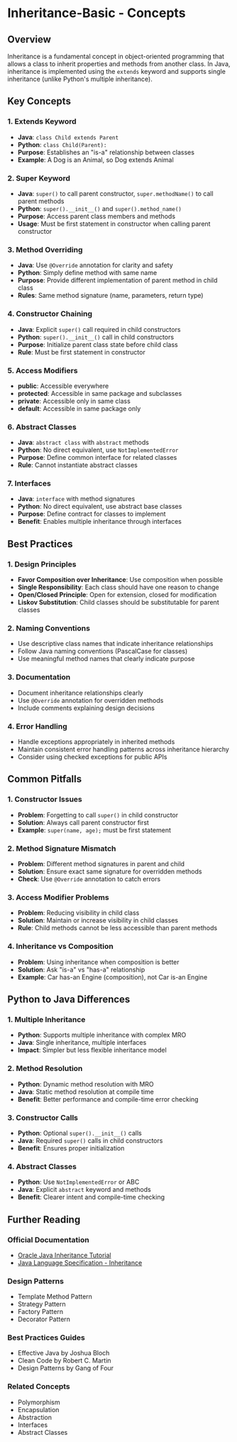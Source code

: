 # Inheritance-Basic - Concepts

## Overview

Inheritance is a fundamental concept in object-oriented programming that allows a class to inherit properties and methods from another class. In Java, inheritance is implemented using the `extends` keyword and supports single inheritance (unlike Python's multiple inheritance).

## Key Concepts

### 1. Extends Keyword
- **Java**: `class Child extends Parent`
- **Python**: `class Child(Parent):`
- **Purpose**: Establishes an "is-a" relationship between classes
- **Example**: A Dog is an Animal, so Dog extends Animal

### 2. Super Keyword
- **Java**: `super()` to call parent constructor, `super.methodName()` to call parent methods
- **Python**: `super().__init__()` and `super().method_name()`
- **Purpose**: Access parent class members and methods
- **Usage**: Must be first statement in constructor when calling parent constructor

### 3. Method Overriding
- **Java**: Use `@Override` annotation for clarity and safety
- **Python**: Simply define method with same name
- **Purpose**: Provide different implementation of parent method in child class
- **Rules**: Same method signature (name, parameters, return type)

### 4. Constructor Chaining
- **Java**: Explicit `super()` call required in child constructors
- **Python**: `super().__init__()` call in child constructors
- **Purpose**: Initialize parent class state before child class
- **Rule**: Must be first statement in constructor

### 5. Access Modifiers
- **public**: Accessible everywhere
- **protected**: Accessible in same package and subclasses
- **private**: Accessible only in same class
- **default**: Accessible in same package only

### 6. Abstract Classes
- **Java**: `abstract class` with `abstract` methods
- **Python**: No direct equivalent, use `NotImplementedError`
- **Purpose**: Define common interface for related classes
- **Rule**: Cannot instantiate abstract classes

### 7. Interfaces
- **Java**: `interface` with method signatures
- **Python**: No direct equivalent, use abstract base classes
- **Purpose**: Define contract for classes to implement
- **Benefit**: Enables multiple inheritance through interfaces

## Best Practices

### 1. Design Principles
- **Favor Composition over Inheritance**: Use composition when possible
- **Single Responsibility**: Each class should have one reason to change
- **Open/Closed Principle**: Open for extension, closed for modification
- **Liskov Substitution**: Child classes should be substitutable for parent classes

### 2. Naming Conventions
- Use descriptive class names that indicate inheritance relationships
- Follow Java naming conventions (PascalCase for classes)
- Use meaningful method names that clearly indicate purpose

### 3. Documentation
- Document inheritance relationships clearly
- Use `@Override` annotation for overridden methods
- Include comments explaining design decisions

### 4. Error Handling
- Handle exceptions appropriately in inherited methods
- Maintain consistent error handling patterns across inheritance hierarchy
- Consider using checked exceptions for public APIs

## Common Pitfalls

### 1. Constructor Issues
- **Problem**: Forgetting to call `super()` in child constructor
- **Solution**: Always call parent constructor first
- **Example**: `super(name, age);` must be first statement

### 2. Method Signature Mismatch
- **Problem**: Different method signatures in parent and child
- **Solution**: Ensure exact same signature for overridden methods
- **Check**: Use `@Override` annotation to catch errors

### 3. Access Modifier Problems
- **Problem**: Reducing visibility in child class
- **Solution**: Maintain or increase visibility in child classes
- **Rule**: Child methods cannot be less accessible than parent methods

### 4. Inheritance vs Composition
- **Problem**: Using inheritance when composition is better
- **Solution**: Ask "is-a" vs "has-a" relationship
- **Example**: Car has-an Engine (composition), not Car is-an Engine

## Python to Java Differences

### 1. Multiple Inheritance
- **Python**: Supports multiple inheritance with complex MRO
- **Java**: Single inheritance, multiple interfaces
- **Impact**: Simpler but less flexible inheritance model

### 2. Method Resolution
- **Python**: Dynamic method resolution with MRO
- **Java**: Static method resolution at compile time
- **Benefit**: Better performance and compile-time error checking

### 3. Constructor Calls
- **Python**: Optional `super().__init__()` calls
- **Java**: Required `super()` calls in child constructors
- **Benefit**: Ensures proper initialization

### 4. Abstract Classes
- **Python**: Use `NotImplementedError` or ABC
- **Java**: Explicit `abstract` keyword and methods
- **Benefit**: Clearer intent and compile-time checking

## Further Reading

### Official Documentation
- [Oracle Java Inheritance Tutorial](https://docs.oracle.com/javase/tutorial/java/IandI/subclasses.html)
- [Java Language Specification - Inheritance](https://docs.oracle.com/javase/specs/jls/se8/html/jls-8.html#jls-8.1.4)

### Design Patterns
- Template Method Pattern
- Strategy Pattern
- Factory Pattern
- Decorator Pattern

### Best Practices Guides
- Effective Java by Joshua Bloch
- Clean Code by Robert C. Martin
- Design Patterns by Gang of Four

### Related Concepts
- Polymorphism
- Encapsulation
- Abstraction
- Interfaces
- Abstract Classes
